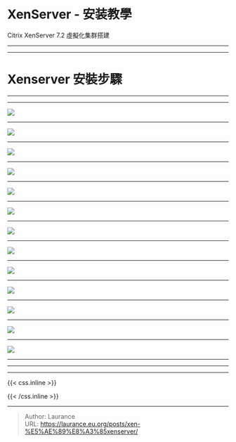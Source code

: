 # XenServer - 安装教學


<!--more-->
Citrix XenServer 7.2 虛擬化集群搭建

***
***

**Xenserver 安裝步驟**
======

***
***

![](1.png)

***

![](2.png)

***

![](3.png)

***

![](4.png)

***

![](5.png)

***

![](6.png)

***

![](7.png)

***

![](8.png)

***

![](9.png)

***

![](10.png)

***

![](11.png)

***

![](12.png)

***

![](13.png)

***
***

***

{{< css.inline >}}
<style>
.emojify {
	font-family: Apple Color Emoji, Segoe UI Emoji, NotoColorEmoji, Segoe UI Symbol, Android Emoji, EmojiSymbols;
	font-size: 2rem;
	vertical-align: middle;
}
@media screen and (max-width:650px) {
  .nowrap {
    display: block;
    margin: 25px 0;
  }
}
</style>
{{< /css.inline >}}


---

> Author: Laurance  
> URL: https://laurance.eu.org/posts/xen-%E5%AE%89%E8%A3%85xenserver/  

